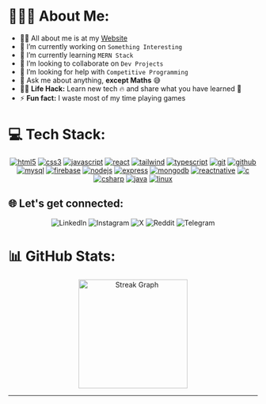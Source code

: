# 👨🏻‍💻 About Me:
- 🙋‍♂️ All about me is at my [Website](https://mandipkk.com.np)
- 🔭 I’m currently working on ```Something Interesting```
- 🌱 I’m currently learning ```MERN Stack```
- 👯 I’m looking to collaborate on ```Dev Projects```
- 🤔 I’m looking for help with ```Competitive Programming```
- 💬 Ask me about anything, **except Maths** 😅
- 👨‍💻 **Life Hack:** Learn new tech 🔥 and share what you have learned 🎉
- ⚡ **Fun fact:** I waste most of my time playing games

# 💻 Tech Stack:
<p align="center">
  <a href="https://www.w3.org/html/" target="_blank" rel="noreferrer"> <img src="https://ziadoua.github.io/m3-Markdown-Badges/badges/HTML/html2.svg" alt="html5"/></a> <a href="https://www.w3schools.com/css/" target="_blank" rel="noreferrer"> <img src="https://ziadoua.github.io/m3-Markdown-Badges/badges/CSS/css2.svg" alt="css3" /></a> <a href="https://developer.mozilla.org/en-US/docs/Web/JavaScript" target="_blank" rel="noreferrer"> <img src="https://ziadoua.github.io/m3-Markdown-Badges/badges/Javascript/javascript1.svg" alt="javascript"/></a> <a href="https://reactjs.org/" target="_blank" rel="noreferrer"> <img src="https://ziadoua.github.io/m3-Markdown-Badges/badges/React/react3.svg" alt="react"/></a> <a href="https://tailwindcss.com/" target="_blank" rel="noreferrer"> <img src="https://ziadoua.github.io/m3-Markdown-Badges/badges/TailwindCSS/tailwindcss3.svg" alt="tailwind" /></a> <a href="https://www.typescriptlang.org/" target="_blank" rel="noreferrer"> <img src="https://ziadoua.github.io/m3-Markdown-Badges/badges/TypeScript/typescript2.svg" alt="typescript" /></a> <a href="https://git-scm.com/" target="_blank" rel="noreferrer"> <img src="https://ziadoua.github.io/m3-Markdown-Badges/badges/Git/git2.svg" alt="git""/></a> <a href="https://github.com/" target="_blank" rel="noreferrer"> <img src="https://ziadoua.github.io/m3-Markdown-Badges/badges/Github/github2.svg" alt="github""/></a> <a href="https://www.mysql.com/" target="_blank" rel="noreferrer"> <img src="https://ziadoua.github.io/m3-Markdown-Badges/badges/MySQL/mysql3.svg" alt="mysql"/></a> <a href="https://firebase.google.com/" target="_blank" rel="noreferrer"> <img src="https://ziadoua.github.io/m3-Markdown-Badges/badges/Firebase/firebase2.svg" alt="firebase" ></a> <a href="https://nodejs.org" target="_blank" rel="noreferrer"> <img src="https://ziadoua.github.io/m3-Markdown-Badges/badges/NodeJS/nodejs2.svg" alt="nodejs" /></a> <a href="https://expressjs.com" target="_blank" rel="noreferrer"> <img src="https://ziadoua.github.io/m3-Markdown-Badges/badges/Express/express1.svg" alt="express" /></a> <a href="https://www.mongodb.com/" target="_blank" rel="noreferrer"> <img src="https://ziadoua.github.io/m3-Markdown-Badges/badges/MongoDB/mongodb2.svg" alt="mongodb" /></a> <a href="https://reactnative.dev/" target="_blank" rel="noreferrer"> <img src="https://ziadoua.github.io/m3-Markdown-Badges/badges/ReactNative/reactnative3.svg" alt="reactnative"/></a> <a href="https://www.cprogramming.com/" target="_blank" rel="noreferrer"> <img src="https://ziadoua.github.io/m3-Markdown-Badges/badges/C/c2.svg" alt="c"/></a> <a href="https://www.w3schools.com/cs/" target="_blank" rel="noreferrer"> <img src="https://ziadoua.github.io/m3-Markdown-Badges/badges/CSharp/csharp2.svg" alt="csharp" /></a> <a href="https://www.java.com" target="_blank" rel="noreferrer"> <img src="https://ziadoua.github.io/m3-Markdown-Badges/badges/Java/java2.svg" alt="java" /></a> <a href="https://www.linux.org/" target="_blank" rel="noreferrer"> <img src="https://ziadoua.github.io/m3-Markdown-Badges/badges/Linux/linux3.svg" alt="linux" /></a></p>

## 🌐 Let's get connected:
<p align="center">
  <a href="https://linkedin.com/in/mandip-kanu-589790168" style="text-decoration: none;">
    <img src="https://ziadoua.github.io/m3-Markdown-Badges/badges/LinkedIn/linkedin2.svg" alt="LinkedIn">
  </a>
    <a href="https://www.instagram.com/mand1pshah" style="text-decoration: none;">
    <img src="https://ziadoua.github.io/m3-Markdown-Badges/badges/Instagram/instagram2.svg" alt="Instagram">
  </a>
  <a href="https://x.com/mand1pshah" style="text-decoration: none;">
    <img src="https://ziadoua.github.io/m3-Markdown-Badges/badges/Twitter/twitter2.svg" alt="X">
  </a>
   <a href="https://reddit.com/user/mand1pshah" style="text-decoration: none;">
    <img src="https://ziadoua.github.io/m3-Markdown-Badges/badges/Reddit/reddit2.svg" alt="Reddit">
  </a>
  <a href="https://t.me/mand1pshah" style="text-decoration: none;">
    <img src="https://ziadoua.github.io/m3-Markdown-Badges/badges/Telegram/telegram2.svg" alt="Telegram">
  </a>  
</p>
  
# 📊 GitHub Stats:
<div align="center">
  <img 
    src="https://streak-stats.demolab.com?user=MandipKumarKanu&locale=en&mode=daily&theme=dark&hide_border=false&border_radius=5&order=3" 
    height="220" 
    alt="Streak Graph" 
  />
</div>

---
